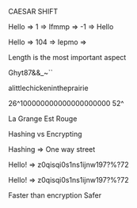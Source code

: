 CAESAR SHIFT

Hello => 1 => Ifmmp => -1 => Hello

Hello => 104 => Iepmo =>

Length is the most important aspect


Ghyt87&&_~`` 

alittlechickenintheprairie


26^100000000000000000000
52^

La Grange Est Rouge



Hashing vs Encrypting


Hashing => One way street


Hello! => z0qisqi0s1ns1ijnw197?%?72

Hello! => z0qisqi0s1ns1ijnw197?%?72

Faster than encryption
Safer